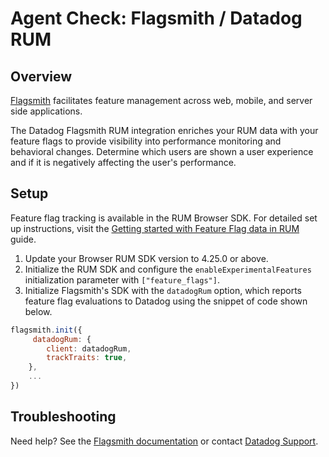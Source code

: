 # Agent Check: Flagsmith / Datadog RUM

## Overview

[Flagsmith][1] facilitates feature management across web, mobile, and server side applications.

The Datadog Flagsmith RUM integration enriches your RUM data with your feature flags to provide visibility into performance monitoring and behavioral changes. Determine which users are shown a user experience and if it is negatively affecting the user's performance.

## Setup

Feature flag tracking is available in the RUM Browser SDK. For detailed set up instructions, visit the [Getting started with Feature Flag data in RUM][2] guide.

1. Update your Browser RUM SDK version to 4.25.0 or above.
2. Initialize the RUM SDK and configure the `enableExperimentalFeatures` initialization parameter with `["feature_flags"]`.
3. Initialize Flagsmith's SDK with the `datadogRum` option, which reports feature flag evaluations to Datadog using the snippet of code shown below.

```javascript
flagsmith.init({
     datadogRum: {
        client: datadogRum,
        trackTraits: true,
    },
    ...
})
```

## Troubleshooting

Need help? See the [Flagsmith documentation][3] or contact [Datadog Support][4].

[1]: https://flagsmith.com/
[2]: https://docs.datadoghq.com/real_user_monitoring/guide/setup-feature-flag-data-collection/
[3]: https://docs.flagsmith.com/clients/javascript#datadog-rum-javascript-sdk-integration
[4]: https://docs.datadoghq.com/help/
